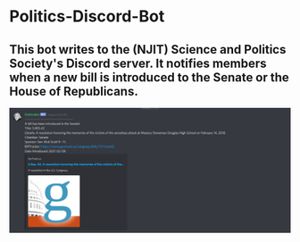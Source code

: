 # Politics-Discord-Bot

This bot writes to the (NJIT) Science and Politics Society's Discord server. It notifies members when a new bill is introduced to the Senate or the House of Republicans. 
---

<img src="DiscordBotScreenShot.png?raw=true">
